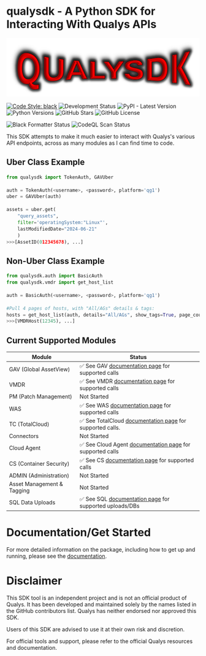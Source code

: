 ﻿# qualysdk - A Python SDK for Interacting With Qualys APIs
![Logo](https://raw.githubusercontent.com/0x41424142/qualysdk/main/imgs/qualysdkLogo.png)

[![Code Style: black](https://img.shields.io/badge/code%20style-black-000000.svg?style=for-the-badge)](https://github.com/psf/black) ![Development Status](https://img.shields.io/badge/in%20development-8A2BE2?style=for-the-badge)  ![PyPI - Latest Version](https://img.shields.io/pypi/v/qualysdk?style=for-the-badge&logo=pypi&logoColor=yellow) ![Python Versions](https://img.shields.io/pypi/pyversions/qualysdk?style=for-the-badge&logo=python&logoColor=yellow) ![GitHub Stars](https://img.shields.io/github/stars/0x41424142/qualysdk?style=for-the-badge) ![GitHub License](https://img.shields.io/github/license/0x41424142/qualysdk?style=for-the-badge)


![Black Formatter Status](https://github.com/0x41424142/qualysdk/actions/workflows/black.yml/badge.svg?event=push) ![CodeQL Scan Status](https://github.com/0x41424142/qualysdk/actions/workflows/codeql.yml/badge.svg?branch=main)


This SDK attempts to make it much easier to interact with Qualys's various API endpoints, across as many modules as I can find time to code.

## Uber Class Example
```py
from qualysdk import TokenAuth, GAVUber

auth = TokenAuth(<username>, <password>, platform='qg1')
uber = GAVUber(auth)

assets = uber.get(
    "query_assets", 
    filter='operatingSystem:"Linux"', 
    lastModifiedDate="2024-06-21"
    )
>>>[AssetID(012345678), ...]
```
## Non-Uber Class Example
```py
from qualysdk.auth import BasicAuth
from qualysdk.vmdr import get_host_list

auth = BasicAuth(<username>, <password>, platform='qg1')

#Pull 4 pages of hosts, with "All/AGs" details & tags:
hosts = get_host_list(auth, details="All/AGs", show_tags=True, page_count=4)
>>>[VMDRHost(12345), ...]
```

## Current Supported Modules 


|Module| Status |
|--|--|
| GAV (Global AssetView) |✅ See GAV [documentation page](https://qualysdk.jakelindsay.uk/gav/) for supported calls ||
| VMDR | ✅ See VMDR [documentation page](https://qualysdk.jakelindsay.uk/vmdr/) for supported calls |
| PM (Patch Management) | Not Started |
| WAS | ✅ See WAS [documentation page](https://qualysdk.jakelindsay.uk/was/) for supported calls |
| TC (TotalCloud) | ✅ See TotalCloud [documentation page](https://qualysdk.jakelindsay.uk/totalcloud/) for supported calls. |
|Connectors | Not Started |
|Cloud Agent | ✅ See Cloud Agent [documentation page](https://qualysdk.jakelindsay.uk/cloudagent/) for supported calls |
|CS (Container Security) | ✅ See CS [documentation page](https://qualysdk.jakelindsay.uk/containersecurity/) for supported calls |
|ADMIN (Administration) | Not Started |
|Asset Management & Tagging| Not Started |
| SQL Data Uploads | ✅ See SQL [documentation page](https://qualysdk.jakelindsay.uk/containersecurity/) for supported uploads/DBs |

# Documentation/Get Started


For more detailed information on the package, including how to get up and running, please see the [documentation](https://qualysdk.jakelindsay.uk).

# Disclaimer

This SDK tool is an independent project and is not an official product of Qualys. It has been developed and maintained solely by the names listed in the GitHub contributors list. Qualys has neither endorsed nor approved this SDK.

Users of this SDK are advised to use it at their own risk and discretion.

For official tools and support, please refer to the official Qualys resources and documentation.
